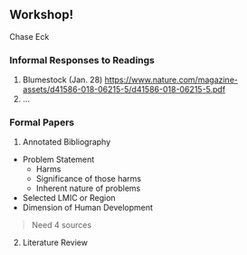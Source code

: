 ## Workshop!

Chase Eck

### Informal Responses to Readings

1. Blumestock (Jan. 28) https://www.nature.com/magazine-assets/d41586-018-06215-5/d41586-018-06215-5.pdf
2. ...

### Formal Papers

1. Annotated Bibliography
- Problem Statement
  - Harms
  - Significance of those harms
  - Inherent nature of problems
- Selected LMIC or Region
- Dimension of Human Development
> Need 4 sources

2. Literature Review
